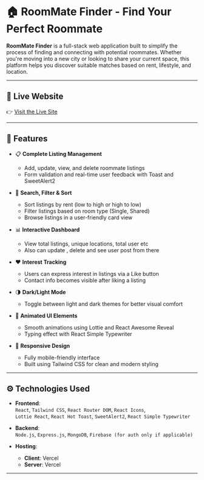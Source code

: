 # 🏠 RoomMate Finder - Find Your Perfect Roommate

**RoomMate Finder** is a full-stack web application built to simplify the process of finding and connecting with potential roommates. Whether you're moving into a new city or looking to share your current space, this platform helps you discover suitable matches based on rent, lifestyle, and location.

---

## 🔗 Live Website

👉 [Visit the Live Site](https://roommate-finder-a10.vercel.app/)

---

## 🚀 Features

- 📋 **Complete Listing Management**
  - Add, update, view, and delete roommate listings
  - Form validation and real-time user feedback with Toast and SweetAlert2

- 🔎 **Search, Filter & Sort**
  - Sort listings by rent (low to high or high to low)
  - Filter listings based on room type (Single, Shared)
  - Browse listings in a user-friendly card view

- 📊 **Interactive Dashboard**
  - View total listings, unique locations, total user etc
  - Also can update , delete and see  user post from there 

- ❤️ **Interest Tracking**
  - Users can express interest in listings via a Like button
  - Contact info becomes visible after liking a listing

- 🌗 **Dark/Light Mode**
  - Toggle between light and dark themes for better visual comfort

- 🎥 **Animated UI Elements**
  - Smooth animations using Lottie and React Awesome Reveal
  - Typing effect with React Simple Typewriter

- 🎨 **Responsive Design**
  - Fully mobile-friendly interface
  - Built using Tailwind CSS for clean and modern styling

---

## ⚙️ Technologies Used

- **Frontend**:  
  `React`, `Tailwind CSS`, `React Router DOM`, `React Icons`,  
  `Lottie React`, `React Hot Toast`, `SweetAlert2`, `React Simple Typewriter`

- **Backend**:  
  `Node.js`, `Express.js`, `MongoDB`, `Firebase (for auth only if applicable)`

- **Hosting**:  
  - **Client**: Vercel  
  - **Server**: Vercel

---


